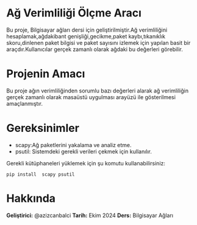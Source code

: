 # Ağ Verimliliği Ölçme Aracı
Bu proje, Bilgisayar ağları dersi için geliştirilmiştir.Ağ verimliliğini hesaplamak,ağdakibant genişliği,gecikme,paket kaybı,tıkanıklık skoru,dinlenen paket bilgisi ve paket sayısını izlemek için yapılan basit bir araçdır.Kullanıcılar gerçek zamanlı olarak ağdaki  bu değerleri görebilir.
# Projenin Amacı
Bu proje ağın verimliliğinden sorumlu bazı  değerleri alarak ağ verimliliğin  gerçek zamanlı olarak  masaüstü uygulması arayüzü ile gösterilmesi amaçlanmıştır.
# Gereksinimler 
* scapy:Ağ paketlerini yakalama ve analiz etme.
* psutil: Sistemdeki gerekli verileri çekmek için kullanılır.
  
Gerekli kütüphaneleri yüklemek için şu komutu kullanabilirsiniz:

```pip install  scapy psutil ```
# Hakkında
**Geliştirici:** @azizcanbalci
**Tarih:** Ekim 2024
**Ders:** Bilgisayar Ağları

 

